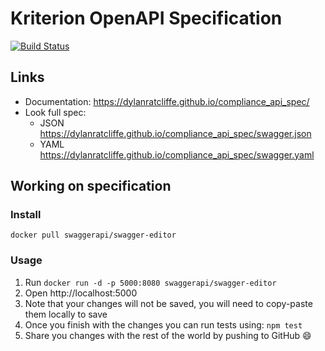 # Kriterion OpenAPI Specification
[![Build Status](https://travis-ci.org/dylanratcliffe/compliance_api_spec.svg?branch=master)](https://travis-ci.org/dylanratcliffe/compliance_api_spec)

## Links

- Documentation: https://dylanratcliffe.github.io/compliance_api_spec/
- Look full spec:
    + JSON https://dylanratcliffe.github.io/compliance_api_spec/swagger.json
    + YAML https://dylanratcliffe.github.io/compliance_api_spec/swagger.yaml

## Working on specification

### Install

```
docker pull swaggerapi/swagger-editor
```

### Usage

  1. Run `docker run -d -p 5000:8080 swaggerapi/swagger-editor`
  1. Open http://localhost:5000
  1. Note that your changes will not be saved, you will need to copy-paste them locally to save
  2. Once you finish with the changes you can run tests using: `npm test`
  2. Share you changes with the rest of the world by pushing to GitHub :smile:
